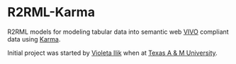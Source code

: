 R2RML-Karma
===========

R2RML models for modeling tabular data into semantic web [VIVO][vivo] compliant data using [Karma][karma].

Initial project was started by [Violeta Ilik][vioil] when at [Texas A & M University][tamu].

[vivo]: http://vivoweb.org
[karma]: http://www.isi.edu/integration/karma/
[vioil]: https://github.com/vioil
[tamu]: http://www.tamu.edu/